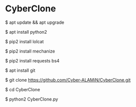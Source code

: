 # CyberClone
$ apt update && apt upgrade

$ apt install python2

$ pip2 install lolcat

$ pip2 install mechanize

$ pip2 install requests bs4

$ apt install git

$ git clone https://github.com/Cyber-ALAMiN/CyberClone.git

$ cd CyberClone

$ python2 CyberClone.py
